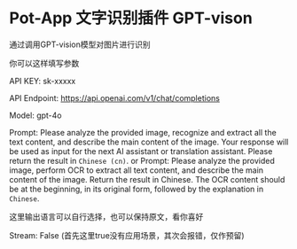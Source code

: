 # Pot-App 文字识别插件 GPT-vison

通过调用GPT-vision模型对图片进行识别

你可以这样填写参数

API KEY: sk-xxxxx

API Endpoint: https://api.openai.com/v1/chat/completions

Model: gpt-4o

Prompt: Please analyze the provided image, recognize and extract all the text content, and describe the main content of the image. Your response will be used as input for the next AI assistant or translation assistant. Please return the result in `Chinese (cn)`. 
or
Prompt: Please analyze the provided image, perform OCR to extract all text content, and describe the main content of the image. Return the result in Chinese. The OCR content should be at the beginning, in its original form, followed by the explanation in `Chinese`.

这里输出语言可以自行选择，也可以保持原文，看你喜好

Stream: False (首先这里true没有应用场景，其次会报错，仅作预留)
